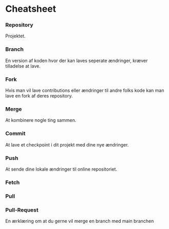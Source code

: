 # Cheatsheet
### Repository
Projektet.

### Branch
En version af koden hvor der kan laves seperate ændringer, kræver tilladelse at lave.

### Fork
Hvis man vil lave contributions eller ændringer til andre folks kode kan man lave en fork af deres repository.

### Merge
At kombinere nogle ting sammen.

### Commit
At lave et checkpoint i dit projekt med dine nye ændringer.

### Push
At sende dine lokale ændringer til online repositoriet.

### Fetch


### Pull


### Pull-Request
En ærklæring om at du gerne vil merge en branch med main branchen